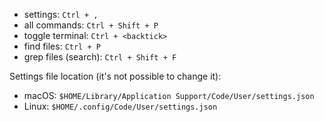 * settings: `Ctrl + ,`
* all commands: `Ctrl + Shift + P`
* toggle terminal: `Ctrl + <backtick>`
* find files: `Ctrl + P`
* grep files (search): `Ctrl + Shift + F`

Settings file location (it's not possible to change it):

* macOS: `$HOME/Library/Application Support/Code/User/settings.json`
* Linux: `$HOME/.config/Code/User/settings.json`
